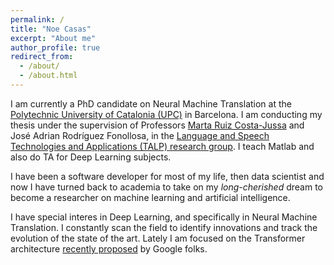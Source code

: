 ```yaml
---
permalink: /
title: "Noe Casas"
excerpt: "About me"
author_profile: true
redirect_from: 
  - /about/
  - /about.html
---
```


I am currently a PhD candidate on Neural Machine Translation at the
[Polytechnic University of Catalonia (UPC)](http://www.upc.edu/?set_language=en) in Barcelona.
I am conducting my thesis under the supervision of Professors
[Marta Ruiz Costa-Jussa](http://www.costa-jussa.com/) and
José Adrian Rodríguez Fonollosa, in the [Language and Speech Technologies
and Applications (TALP) research group](http://www.talp.upc.edu/).
I teach Matlab and also do TA for Deep Learning subjects.


I have been a software developer for most of my life, then data scientist
and now I have turned back to academia to take on my _long-cherished_
dream to become a researcher on machine learning and artificial intelligence.


I have special interes in Deep Learning, and specifically in Neural Machine Translation.
I constantly scan the field to identify innovations and track the evolution of
the state of the art. Lately I am focused on
the Transformer architecture [recently proposed](https://arxiv.org/abs/1706.03762)
by Google folks.
